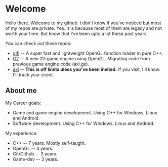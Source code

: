 # Welcome

Hello there. Welcome to my github. I don't know if you've noticed but most of my repos are private. Yes. It is because most of them are legacy and not worth your time. But know that I've been upto a lot these past years. 

You can check out these repos:

- [glfl](https://github.com/Defalt8/glfl) -- A super fast and lightweight OpenGL function loader in pure C++.
- [G2](https://github.com/Defalt8/g2) -- A new 2D game engine using OpenGL. Migrating code from previous game engine code (axl.ge).
- [axl](https://github.com/Defalt8/axl) -- **This is off limits uless you've been invited.** If you visit, I'll know. I'll track your scent.

## About me

My Career goals: 

- Game and game engine development. Using C++ for Windows, Linux and Android.
- Software development. Using C++ for Windows, Linux and Android.

My experience:

- C++ -- 7 years. Mostly self-taught.
- OpenGL -- 3 years.
- Git/Github -- 3 years.
- Game-dev -- 3 years.
